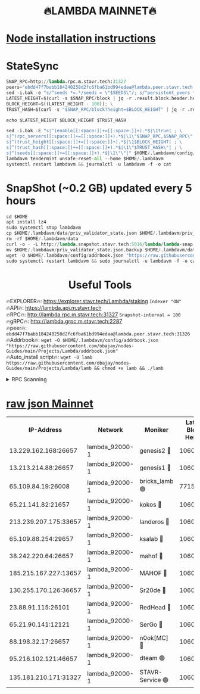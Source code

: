 <h1 align="center"> 🔥LAMBDA MAINNET🔥</h1>


[Node installation instructions](https://github.com/obajay/nodes-Guides/tree/main/Projects/Lambda)
=


# StateSync
```python
SNAP_RPC=http://lambda.rpc.m.stavr.tech:31327
peers="ebdd47f7babb184240258d2fc6fba61bd994edaa@lambda.peer.stavr.tech:31326" 
sed -i.bak -e "s/^seeds *=.*/seeds = \"$SEEDS\"/; s/^persistent_peers *=.*/persistent_peers = \"$PEERS\"/" $HOME/.lambdavm/config/config.toml
LATEST_HEIGHT=$(curl -s $SNAP_RPC/block | jq -r .result.block.header.height); \
BLOCK_HEIGHT=$((LATEST_HEIGHT - 100)); \
TRUST_HASH=$(curl -s "$SNAP_RPC/block?height=$BLOCK_HEIGHT" | jq -r .result.block_id.hash)

echo $LATEST_HEIGHT $BLOCK_HEIGHT $TRUST_HASH

sed -i.bak -E "s|^(enable[[:space:]]+=[[:space:]]+).*$|\1true| ; \
s|^(rpc_servers[[:space:]]+=[[:space:]]+).*$|\1\"$SNAP_RPC,$SNAP_RPC\"| ; \
s|^(trust_height[[:space:]]+=[[:space:]]+).*$|\1$BLOCK_HEIGHT| ; \
s|^(trust_hash[[:space:]]+=[[:space:]]+).*$|\1\"$TRUST_HASH\"| ; \
s|^(seeds[[:space:]]+=[[:space:]]+).*$|\1\"\"|" $HOME/.lambdavm/config/config.toml
lambdavm tendermint unsafe-reset-all --home $HOME/.lambdavm
systemctl restart lambdavm && journalctl -u lambdavm -f -o cat

```
# SnapShot (~0.2 GB) updated every 5 hours
```python
cd $HOME
apt install lz4
sudo systemctl stop lambdavm
cp $HOME/.lambdavm/data/priv_validator_state.json $HOME/.lambdavm/priv_validator_state.json.backup
rm -rf $HOME/.lambdavm/data
curl -o - -L http://lambda.snapshot.stavr.tech:5016/lambda/lambda-snap.tar.lz4 | lz4 -c -d - | tar -x -C $HOME/.lambdavm --strip-components 2
mv $HOME/.lambdavm/priv_validator_state.json.backup $HOME/.lambdavm/data/priv_validator_state.json
wget -O $HOME/.lambdavm/config/addrbook.json "https://raw.githubusercontent.com/obajay/nodes-Guides/main/Projects/Lambda/addrbook.json"
sudo systemctl restart lambdavm && sudo journalctl -u lambdavm -f -o cat
```
 <h1 align="center"> Useful Tools</h1>

🔥EXPLORER🔥:      https://explorer.stavr.tech/Lambda/staking	        `Indexer "ON"` \
🔥API🔥: 			 		 https://lambda.api.m.stavr.tech \
🔥RPC🔥:           http://lambda.rpc.m.stavr.tech:31327	              `Snapshot-interval = 100` \
🔥gRPC🔥:          http://lambda.grpc.m.stavr.tech:2287 \
🔥peer🔥:					 `ebdd47f7babb184240258d2fc6fba61bd994edaa@lambda.peer.stavr.tech:31326` \
🔥Addrbook🔥:    ```wget -O $HOME/.lambdavm/config/addrbook.json "https://raw.githubusercontent.com/obajay/nodes-Guides/main/Projects/Lambda/addrbook.json"``` \
🔥Auto_install script🔥: ```wget -O lamb https://raw.githubusercontent.com/obajay/nodes-Guides/main/Projects/Lambda/lamb && chmod +x lamb && ./lamb```


<details>
<summary>RPC Scanning</summary>

<h2 align="center"> We scan nodes in real time every 4 hours. And we provide the final result of RPC endpoints.
We cannot influence the operation of these nodes in any way. </h2>


```python
If Voting Power is higher than 0 --> then the Node is a validator of the network and may be subject to attack and be a potential threat to the chain.
```
```python
We marked such validators with a red symbol
```

</details>

[raw json Mainnet](https://rpc-check.lambm.stavr.tech/lambm/rpc-lambm-result.json)
=


<table><tr><th>IP-Address</th><th>Network</th><th>Moniker</th><th>Latest Block Height</th><th>Earliest Block Height</th><th>Catching Up</th><th>Tx Index</th><th>Voting Power</th><th>Scan Time</th></tr><tr><td>13.229.162.168:26657</td><td>lambda_92000-1</td><td>genesis2 🔴</td><td>10606324</td><td>1</td><td>False</td><td>on</td><td>16646650</td><td>2023-12-18T03:04:57.879643350UTC</td></tr><tr><td>13.213.214.88:26657</td><td>lambda_92000-1</td><td>genesis1 🔴</td><td>10606324</td><td>1</td><td>False</td><td>on</td><td>107835</td><td>2023-12-18T03:05:02.232027020UTC</td></tr><tr><td>65.109.84.19:26008</td><td>lambda_92000-1</td><td>bricks_lamb 🟢</td><td>7715743</td><td>7581001</td><td>False</td><td>on</td><td>0</td><td>2023-12-18T03:05:13.799979398UTC</td></tr><tr><td>65.21.141.82:21657</td><td>lambda_92000-1</td><td>kokos 🔴</td><td>10606325</td><td>7716001</td><td>False</td><td>off</td><td>546765</td><td>2023-12-18T03:05:04.660268409UTC</td></tr><tr><td>213.239.207.175:33657</td><td>lambda_92000-1</td><td>landeros 🔴</td><td>10606323</td><td>8136001</td><td>False</td><td>off</td><td>936691</td><td>2023-12-18T03:04:52.186323408UTC</td></tr><tr><td>65.109.88.254:29657</td><td>lambda_92000-1</td><td>ksalab 🔴</td><td>10606326</td><td>8715001</td><td>False</td><td>on</td><td>503101</td><td>2023-12-18T03:05:07.714031625UTC</td></tr><tr><td>38.242.220.64:26657</td><td>lambda_92000-1</td><td>mahof 🔴</td><td>10606322</td><td>10131001</td><td>False</td><td>off</td><td>770350</td><td>2023-12-18T03:04:47.520502211UTC</td></tr><tr><td>185.215.167.227:13657</td><td>lambda_92000-1</td><td>MAHOF 🔴</td><td>10606324</td><td>10134001</td><td>False</td><td>on</td><td>2051510</td><td>2023-12-18T03:05:01.314372880UTC</td></tr><tr><td>130.255.170.126:36657</td><td>lambda_92000-1</td><td>Sr20de 🔴</td><td>10606323</td><td>10353001</td><td>False</td><td>off</td><td>671435</td><td>2023-12-18T03:04:52.568937438UTC</td></tr><tr><td>23.88.91.115:26101</td><td>lambda_92000-1</td><td>RedHead 🔴</td><td>10606323</td><td>10506323</td><td>False</td><td>off</td><td>553202</td><td>2023-12-18T03:04:52.797520937UTC</td></tr><tr><td>65.21.90.141:12121</td><td>lambda_92000-1</td><td>SerGo 🔴</td><td>10606326</td><td>10506326</td><td>False</td><td>off</td><td>10549659</td><td>2023-12-18T03:05:08.138077622UTC</td></tr><tr><td>88.198.32.17:26657</td><td>lambda_92000-1</td><td>n0ok[MC] 🔴</td><td>10606327</td><td>10506327</td><td>False</td><td>off</td><td>1578630</td><td>2023-12-18T03:05:13.334365506UTC</td></tr><tr><td>95.216.102.121:46657</td><td>lambda_92000-1</td><td>dteam 🟢</td><td>10606326</td><td>10598501</td><td>False</td><td>off</td><td>0</td><td>2023-12-18T03:05:07.375918273UTC</td></tr><tr><td>135.181.210.171:31327</td><td>lambda_92000-1</td><td>STAVR-Service 🟢</td><td>10606326</td><td>10604501</td><td>False</td><td>on</td><td>0</td><td>2023-12-18T03:05:07.025212599UTC</td></tr></table>
